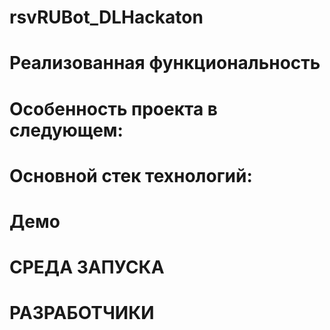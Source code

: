 # rsvRUBot_DLHackaton
# Реализованная функциональность
# Особенность проекта в следующем:
# Основной стек технологий:
# Демо
# СРЕДА ЗАПУСКА
# РАЗРАБОТЧИКИ
